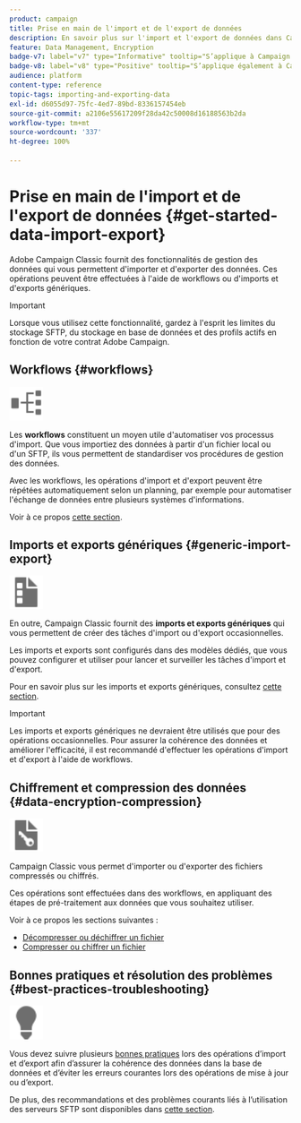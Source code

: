```yaml
---
product: campaign
title: Prise en main de l'import et de l'export de données
description: En savoir plus sur l'import et l'export de données dans Campaign
feature: Data Management, Encryption
badge-v7: label="v7" type="Informative" tooltip="S’applique à Campaign Classic v7"
badge-v8: label="v8" type="Positive" tooltip="S’applique également à Campaign v8"
audience: platform
content-type: reference
topic-tags: importing-and-exporting-data
exl-id: d6055d97-75fc-4ed7-89bd-8336157454eb
source-git-commit: a2106e55617209f28da42c50008d16188563b2da
workflow-type: tm+mt
source-wordcount: '337'
ht-degree: 100%

---
```


# Prise en main de l&#39;import et de l&#39;export de données {#get-started-data-import-export}



Adobe Campaign Classic fournit des fonctionnalités de gestion des données qui vous permettent d&#39;importer et d&#39;exporter des données. Ces opérations peuvent être effectuées à l&#39;aide de workflows ou d&#39;imports et d&#39;exports génériques.

>[!IMPORTANT]
>
>Lorsque vous utilisez cette fonctionnalité, gardez à l&#39;esprit les limites du stockage SFTP, du stockage en base de données et des profils actifs en fonction de votre contrat Adobe Campaign.

## Workflows {#workflows}

<img src="assets/do-not-localize/icon_workflows.svg" width="60px">

Les **workflows** constituent un moyen utile d&#39;automatiser vos processus d&#39;import. Que vous importiez des données à partir d&#39;un fichier local ou d&#39;un SFTP, ils vous permettent de standardiser vos procédures de gestion des données.

Avec les workflows, les opérations d&#39;import et d&#39;export peuvent être répétées automatiquement selon un planning, par exemple pour automatiser l&#39;échange de données entre plusieurs systèmes d&#39;informations.

Voir à ce propos [cette section](../../platform/using/import-export-workflows.md).

## Imports et exports génériques {#generic-import-export}

<img src="assets/do-not-localize/icon_templates.svg" width="60px">

En outre, Campaign Classic fournit des **imports et exports génériques** qui vous permettent de créer des tâches d&#39;import ou d&#39;export occasionnelles.

Les imports et exports sont configurés dans des modèles dédiés, que vous pouvez configurer et utiliser pour lancer et surveiller les tâches d&#39;import et d&#39;export.

Pour en savoir plus sur les imports et exports génériques, consultez [cette section](../../platform/using/about-generic-imports-exports.md).

>[!IMPORTANT]
>Les imports et exports génériques ne devraient être utilisés que pour des opérations occasionnelles. Pour assurer la cohérence des données et améliorer l&#39;efficacité, il est recommandé d&#39;effectuer les opérations d&#39;import et d&#39;export à l&#39;aide de workflows.

## Chiffrement et compression des données {#data-encryption-compression}

<img src="assets/do-not-localize/icon_encrypt.svg" width="60px">

Campaign Classic vous permet d&#39;importer ou d&#39;exporter des fichiers compressés ou chiffrés.

Ces opérations sont effectuées dans des workflows, en appliquant des étapes de pré-traitement aux données que vous souhaitez utiliser.

Voir à ce propos les sections suivantes :

* [Décompresser ou déchiffrer un fichier](../../platform/using/unzip-decrypt.md)
* [Compresser ou chiffrer un fichier](../../platform/using/zip-encrypt.md)

## Bonnes pratiques et résolution des problèmes {#best-practices-troubleshooting}

<img src="assets/do-not-localize/icon_bestpractices.svg" width="60px">

Vous devez suivre plusieurs [bonnes pratiques](../../platform/using/import-export-best-practices.md) lors des opérations d’import et d’export afin d’assurer la cohérence des données dans la base de données et d’éviter les erreurs courantes lors des opérations de mise à jour ou d’export.

De plus, des recommandations et des problèmes courants liés à l’utilisation des serveurs SFTP sont disponibles dans [cette section](../../platform/using/sftp-server-usage.md).
